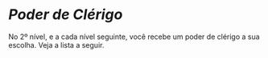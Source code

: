 # *Poder de Clérigo*

No 2º nível, e a cada nível seguinte, você recebe um poder de clérigo a sua escolha. Veja a lista a seguir.
